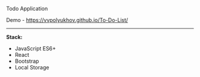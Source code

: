 Todo Application

Demo - https://vvpolyukhov.github.io/To-Do-List/

-----

**Stack:**

* JavaScript ES6+
* React
* Bootstrap
* Local Storage